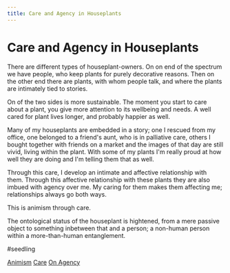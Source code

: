 ```yaml
---
title: Care and Agency in Houseplants
---
```

# Care and Agency in Houseplants

There are different types of houseplant-owners. On on end of the spectrum we have people, who keep plants for purely decorative reasons. Then on the other end there are plants, with whom people talk, and where the plants are intimately tied to stories.

On of the two sides is more sustainable. The moment you start to care about a plant, you give more attention to its wellbeing and needs. A well cared for plant lives longer, and probably happier as well.

Many of my houseplants are embedded in a story; one I rescued from my office, one belonged to a friend's aunt, who is in palliative care, others I bought together with friends on a market and the images of that day are still vivid, living within the plant. With some of my plants I'm really proud at how well they are doing and I'm telling them that as well.

Through this care, I develop an intimate and affective relationship with them. Through this affective relationship with these plants they are also imbued with agency over me. My caring for them makes them affecting me; relationships always go both ways.

This is animism through care.

The ontological status of the houseplant is hightened, from a mere passive object to something inbetween that and a person; a non-human person within a more-than-human entanglement.

#seedling 

[Animism](topics/Animism.md)
[Care](notes/Care.md)
[On Agency](notes/On%20Agency.md)